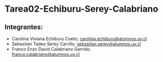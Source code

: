 # Tarea02-Echiburu-Serey-Calabriano
Integrantes:
-------------
- Carolina Viviana Echiburu Cueto; carolina.echiburu@alumnos.uv.cl
- Sebastian Tadeo Serey Carrillo; sebastian.serey@alumnos.uv.cl
- Franco Enzo David Calabriano Garrido; franco.calabriano@alumnos.uv.cl
